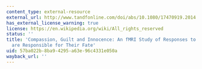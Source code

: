 ```yaml
---
content_type: external-resource
external_url: http://www.tandfonline.com/doi/abs/10.1080/17470919.2014.980587
has_external_license_warning: true
license: https://en.wikipedia.org/wiki/All_rights_reserved
status: ''
title: 'Compassion, Guilt and Innocence: An fMRI Study of Responses to Victims Who
  are Responsible for Their Fate'
uid: 57ba022b-8ba9-4295-a63e-96c4331e050a
wayback_url: ''
---
```

